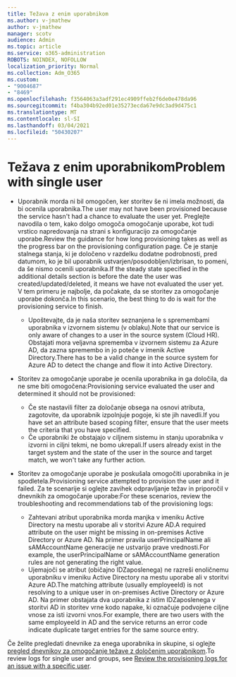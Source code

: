 ```yaml
---
title: Težava z enim uporabnikom
ms.author: v-jmathew
author: v-jmathew
manager: scotv
audience: Admin
ms.topic: article
ms.service: o365-administration
ROBOTS: NOINDEX, NOFOLLOW
localization_priority: Normal
ms.collection: Adm_O365
ms.custom:
- "9004687"
- "8469"
ms.openlocfilehash: f3564063a3adf291ec4909ffeb2f6de0e478da96
ms.sourcegitcommit: f4ba304b92ed01e35273ecda67e9dc3ad9d475c1
ms.translationtype: MT
ms.contentlocale: sl-SI
ms.lasthandoff: 03/04/2021
ms.locfileid: "50430207"
---
```

# <a name="problem-with-single-user"></a><span data-ttu-id="c234e-102">Težava z enim uporabnikom</span><span class="sxs-lookup"><span data-stu-id="c234e-102">Problem with single user</span></span>

- <span data-ttu-id="c234e-103">Uporabnik morda ni bil omogočen, ker storitev še ni imela možnosti, da bi ocenila uporabnika.</span><span class="sxs-lookup"><span data-stu-id="c234e-103">The user may not have been provisioned because the service hasn't had a chance to evaluate the user yet.</span></span> <span data-ttu-id="c234e-104">Preglejte navodila o tem, kako dolgo omogoča omogočanje uporabe, kot tudi vrstico napredovanja na strani s konfiguracijo za omogočanje uporabe.</span><span class="sxs-lookup"><span data-stu-id="c234e-104">Review the guidance for how long provisioning takes as well as the progress bar on the provisioning configuration page.</span></span> <span data-ttu-id="c234e-105">Če je stanje stalnega stanja, ki je določeno v razdelku dodatne podrobnosti, pred datumom, ko je bil uporabnik ustvarjen/posodobljen/izbrisan, to pomeni, da še nismo ocenili uporabnika.</span><span class="sxs-lookup"><span data-stu-id="c234e-105">If the steady state specified in the additional details section is before the date the user was created/updated/deleted, it means we have not evaluated the user yet.</span></span> <span data-ttu-id="c234e-106">V tem primeru je najbolje, da počakate, da se storitev za omogočanje uporabe dokonča.</span><span class="sxs-lookup"><span data-stu-id="c234e-106">In this scenario, the best thing to do is wait for the provisioning service to finish.</span></span>

  - <span data-ttu-id="c234e-107">Upoštevajte, da je naša storitev seznanjena le s spremembami uporabnika v izvornem sistemu (v oblaku).</span><span class="sxs-lookup"><span data-stu-id="c234e-107">Note that our service is only aware of changes to a user in the source system (Cloud HR).</span></span> <span data-ttu-id="c234e-108">Obstajati mora veljavna sprememba v izvornem sistemu za Azure AD, da zazna spremembo in jo poteče v imenik Active Directory.</span><span class="sxs-lookup"><span data-stu-id="c234e-108">There has to be a valid change in the source system for Azure AD to detect the change and flow it into Active Directory.</span></span>
- <span data-ttu-id="c234e-109">Storitev za omogočanje uporabe je ocenila uporabnika in ga določila, da ne sme biti omogočena:</span><span class="sxs-lookup"><span data-stu-id="c234e-109">Provisioning service evaluated the user and determined it should not be provisioned:</span></span>
  - <span data-ttu-id="c234e-110">Če ste nastavili filter za določanje obsega na osnovi atributa, zagotovite, da uporabnik izpolnjuje pogoje, ki ste jih navedli.</span><span class="sxs-lookup"><span data-stu-id="c234e-110">If you have set an attribute based scoping filter, ensure that the user meets the criteria that you have specified.</span></span>
  - <span data-ttu-id="c234e-111">Če uporabniki že obstajajo v ciljnem sistemu in stanju uporabnika v izvorni in ciljni tekmi, ne bomo ukrepali.</span><span class="sxs-lookup"><span data-stu-id="c234e-111">If users already exist in the target system and the state of the user in the source and target match, we won't take any further action.</span></span>
- <span data-ttu-id="c234e-112">Storitev za omogočanje uporabe je poskušala omogočiti uporabnika in je spodletela.</span><span class="sxs-lookup"><span data-stu-id="c234e-112">Provisioning service attempted to provision the user and it failed.</span></span> <span data-ttu-id="c234e-113">Za te scenarije si oglejte zavihek odpravljanje težav in priporočil v dnevnikih za omogočanje uporabe:</span><span class="sxs-lookup"><span data-stu-id="c234e-113">For these scenarios, review the troubleshooting and recommendations tab of the provisioning logs:</span></span>
  - <span data-ttu-id="c234e-114">Zahtevani atribut uporabnika morda manjka v imeniku Active Directory na mestu uporabe ali v storitvi Azure AD.</span><span class="sxs-lookup"><span data-stu-id="c234e-114">A required attribute on the user might be missing in on-premises Active Directory or Azure AD.</span></span> <span data-ttu-id="c234e-115">Na primer pravila userPrincipalName ali sAMAccountName generacije ne ustvarijo prave vrednosti.</span><span class="sxs-lookup"><span data-stu-id="c234e-115">For example, the userPrincipalName or sAMAccountName generation rules are not generating the right value.</span></span>
  - <span data-ttu-id="c234e-116">Ujemajoči se atribut (običajno IDZaposlenega) ne razreši enoličnemu uporabniku v imeniku Active Directory na mestu uporabe ali v storitvi Azure AD.</span><span class="sxs-lookup"><span data-stu-id="c234e-116">The matching attribute (usually employeeId) is not resolving to a unique user in on-premises Active Directory or Azure AD.</span></span> <span data-ttu-id="c234e-117">Na primer obstajata dva uporabnika z istim IDZaposlenega v storitvi AD in storitev vrne kodo napake, ki označuje podvojene ciljne vnose za isti izvorni vnos.</span><span class="sxs-lookup"><span data-stu-id="c234e-117">For example, there are two users with the same employeeId in AD and the service returns an error code indicate duplicate target entries for the same source entry.</span></span>

<span data-ttu-id="c234e-118">Če želite pregledati dnevnike za enega uporabnika in skupine, si oglejte [pregled dnevnikov za omogočanje težave z določenim uporabnikom](https://docs.microsoft.com/azure/active-directory/reports-monitoring/concept-provisioning-logs).</span><span class="sxs-lookup"><span data-stu-id="c234e-118">To review logs for single user and groups, see [Review the provisioning logs for an issue with a specific user](https://docs.microsoft.com/azure/active-directory/reports-monitoring/concept-provisioning-logs).</span></span>
